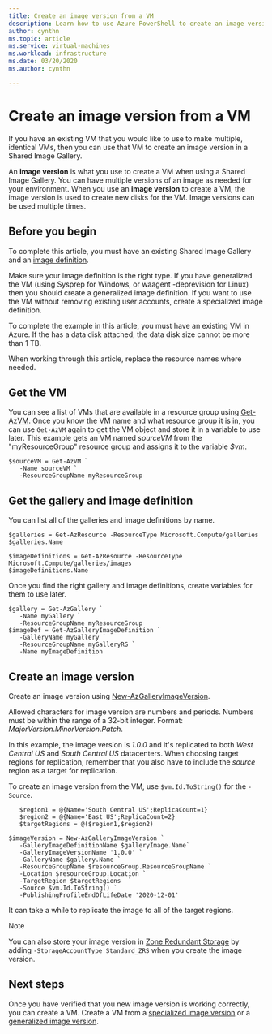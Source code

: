 ```yaml
---
title: Create an image version from a VM
description: Learn how to use Azure PowerShell to create an image version from an existing VM in Azure.
author: cynthn
ms.topic: article
ms.service: virtual-machines
ms.workload: infrastructure
ms.date: 03/20/2020
ms.author: cynthn

---
```


# Create an image version from a VM

If you have an existing VM that you would like to use to make multiple, identical VMs, then you can use that VM to create an image version in a Shared Image Gallery. 

An **image version** is what you use to create a VM when using a Shared Image Gallery. You can have multiple versions of an image as needed for your environment. When you use an **image version** to create a VM, the image version is used to create new disks for the VM. Image versions can be used multiple times.


## Before you begin

To complete this article, you must have an existing Shared Image Gallery and an [image definition](./windows/shared-images.md#). 

Make sure your image definition is the right type. If you have generalized the VM (using Sysprep for Windows, or waagent -deprevision for Linux) then you should create a generalized image definition. If you want to use the VM without removing existing user accounts, create a specialized image definition.

To complete the example in this article, you must have an existing VM in Azure. If the has a data disk attached, the data disk size cannot be more than 1 TB.

When working through this article, replace the resource names where needed.



## Get the VM

You can see a list of VMs that are available in a resource group using [Get-AzVM](https://docs.microsoft.com/powershell/module/az.compute/get-azvm). Once you know the VM name and what resource group it is in, you can use `Get-AzVM` again to get the VM object and store it in a variable to use later. This example gets an VM named *sourceVM* from the "myResourceGroup" resource group and assigns it to the variable *$vm*. 

```azurepowershell-interactive
$sourceVM = Get-AzVM `
   -Name sourceVM `
   -ResourceGroupName myResourceGroup
```

## Get the gallery and image definition

You can list all of the galleries and image definitions by name.

```azurepowershell-interactive
$galleries = Get-AzResource -ResourceType Microsoft.Compute/galleries
$galleries.Name

$imageDefinitions = Get-AzResource -ResourceType Microsoft.Compute/galleries/images
$imageDefinitions.Name
```

Once you find the right gallery and image definitions, create variables for them to use later.

```azurepowershell-interactive
$gallery = Get-AzGallery `
   -Name myGallery `
   -ResourceGroupName myResourceGroup
$imageDef = Get-AzGalleryImageDefinition `
   -GalleryName myGallery `
   -ResourceGroupName myGalleryRG `
   -Name myImageDefinition
```


## Create an image version

Create an image version using [New-AzGalleryImageVersion](https://docs.microsoft.com/powershell/module/az.compute/new-azgalleryimageversion). 

Allowed characters for image version are numbers and periods. Numbers must be within the range of a 32-bit integer. Format: *MajorVersion*.*MinorVersion*.*Patch*.

In this example, the image version is *1.0.0* and it's replicated to both *West Central US* and *South Central US* datacenters. When choosing target regions for replication, remember that you also have to include the *source* region as a target for replication.

To create an image version from the VM, use `$vm.Id.ToString()` for the `-Source`.

```azurepowershell-interactive
   $region1 = @{Name='South Central US';ReplicaCount=1}
   $region2 = @{Name='East US';ReplicaCount=2}
   $targetRegions = @($region1,$region2)

$imageVersion = New-AzGalleryImageVersion `
   -GalleryImageDefinitionName $galleryImage.Name`
   -GalleryImageVersionName '1.0.0' `
   -GalleryName $gallery.Name `
   -ResourceGroupName $resourceGroup.ResourceGroupName `
   -Location $resourceGroup.Location `
   -TargetRegion $targetRegions  `
   -Source $vm.Id.ToString() `
   -PublishingProfileEndOfLifeDate '2020-12-01'
```

It can take a while to replicate the image to all of the target regions.

> [!NOTE]
> You can also store your image version in [Zone Redundant Storage](https://docs.microsoft.com/azure/storage/common/storage-redundancy-zrs) by adding `-StorageAccountType Standard_ZRS` when you create the image version.
>

## Next steps

Once you have verified that you new image version is working correctly, you can create a VM. Create a VM from a [specialized image version](vm-specialized-image-version-powershell.md) or a [generalized image version](vm-generalized-image-version-powershell.md).